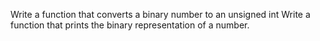 Write a function that converts a binary number to an unsigned int
Write a function that prints the binary representation of a number.
